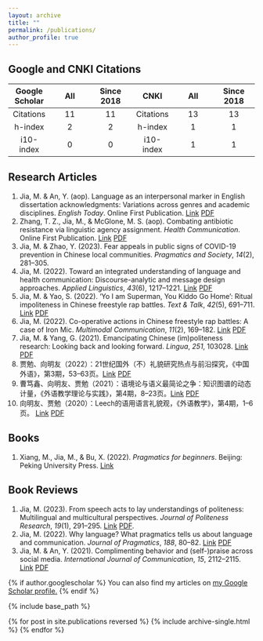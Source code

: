 ```yaml
---
layout: archive
title: ""
permalink: /publications/
author_profile: true
---
```


<style>
table th:first-of-type {
    width: 17%;
}
table th:nth-of-type(2) {
    width: 16%;
}
table th:nth-of-type(3) {
    width: 17%;
}
table th:nth-of-type(4) {
    width: 17%;
}
table th:nth-of-type(5) {
    width: 16%;
}
table th:nth-of-type(6) {
    width: 17%;
}
</style>

Google and CNKI Citations
-----

| Google Scholar|     All       |   Since 2018  |     CNKI      |      All      |   Since 2018  |   
|:-------------:|:-------------:|:-------------:|:-------------:|:-------------:|:-------------:|        
|    Citations  |      11       |       11      |    Citations  |       13      |       13      |
|     h-index   |       2       |        2      |     h-index   |        1      |        1      |
|    i10-index  |       0       |        0      |    i10-index  |        1      |        1      |

Research Articles
-----

1. Jia, M. & An, Y. (aop). Language as an interpersonal marker in English dissertation acknowledgments: Variations across genres and academic disciplines. *English Today*. Online First Publication. [Link](https://doi.org/10.1017/S026607842200027X) [PDF](https://jamesmianjia.github.io/files/Jia_An_ET.pdf)
2. Zhang, T. Z., Jia, M., & McGlone, M. S. (aop). Combating antibiotic resistance via linguistic agency assignment. *Health Communication*. Online First Publication. [Link](https://doi.org/10.1080/10410236.2022.2147125) [PDF](https://jamesmianjia.github.io/files/Zhang_Jia_McGlone_HC.pdf)
3. Jia, M. & Zhao, Y. (2023). Fear appeals in public signs of COVID-19 prevention in Chinese local communities. *Pragmatics and Society*, *14*(2), 281–305.
4. Jia, M. (2022). Toward an integrated understanding of language and health communication: Discourse-analytic and message design approaches. *Applied Linguistics*, *43*(6), 1217–1221. [Link](https://doi.org/10.1093/applin/amac063) [PDF](https://jamesmianjia.github.io/files/Jia_2022_AL.pdf)
5. Jia, M. & Yao, S. (2022). ‘Yo I am Superman, You Kiddo Go Home’: Ritual impoliteness in Chinese freestyle rap battles. *Text & Talk*, *42*(5), 691–711. [Link](https://doi.org/10.1515/text-2020-0097) [PDF](https://jamesmianjia.github.io/files/Jia_Yao_2022_TT.pdf)
6. Jia, M. (2022). Co-operative actions in Chinese freestyle rap battles: A case of Iron Mic. *Multimodal Communication*, *11*(2), 169–182. [Link](https://doi.org/10.1515/mc-2022-0002) [PDF](https://jamesmianjia.github.io/files/Jia_2022_MC.pdf)
7. Jia, M. & Yang, G. (2021). Emancipating Chinese (im)politeness research: Looking back and looking forward. *Lingua*, *251*, 103028. [Link](https://doi.org/10.1016/j.lingua.2020.103028) [PDF](https://jamesmianjia.github.io/files/Jia_Yang_2021_Lingua.pdf)
8. 贾勉、向明友（2022）：21世纪国外（不）礼貌研究热点与前沿探究，《中国外语》，第3期，53–63页。[Link](https://doi.org/10.13564/j.cnki.issn.1672-9382.2022.03.004) [PDF](https://jamesmianjia.github.io/files/Jia_Xiang_2022_FLC.pdf)
9. 曹笃鑫、向明友、贾勉（2021）：语境论与语义最简论之争：知识图谱的动态计量，《外语教学理论与实践》，第4期，8–23页。[Link](http://www.teachlanguage.ecnu.edu.cn/CN/Y2021/V176/I4/8) [PDF](https://jamesmianjia.github.io/files/Cao_Xiang_Jia_2021_FLLTP.pdf)
10. 向明友、贾勉（2020）：Leech的语用语言礼貌观，《外语教学》，第4期，1–6页。 [Link](https://doi.org/10.16362/j.cnki.cn61-1023/h.2020.04.001) [PDF](https://jamesmianjia.github.io/files/Xiang_Jia_2020_FLE.pdf)

Books
-----

1. Xiang, M., Jia, M., & Bu, X. (2022). *Pragmatics for beginners*. Beijing: Peking University Press. [Link](https://item.jd.com/13323201.html)

Book Reviews
-----

1. Jia, M. (2023). From speech acts to lay understandings of politeness: Multilingual and multicultural perspectives. *Journal of Politeness Research*, *19*(1), 291–295. [Link](https://doi.org/10.1515/pr-2021-0027) [PDF](https://jamesmianjia.github.io/files/Jia_2023_JPR.pdf).
2. Jia, M. (2022). Why language? What pragmatics tells us about language and communication. *Journal of Pragmatics*, *188*, 80–82. [Link](https://doi.org/10.1016/j.pragma.2021.12.005) [PDF](https://jamesmianjia.github.io/files/Jia_2022_JoP.pdf)
3. Jia, M. & An, Y. (2021). Complimenting behavior and (self-)praise across social media. *International Journal of Communication*, *15*, 2112–2115. [Link](https://ijoc.org/index.php/ijoc/article/view/17620/3433) [PDF](https://jamesmianjia.github.io/files/Jia_An_2021_IJoC.pdf)


{% if author.googlescholar %}
  You can also find my articles on <u><a href="{{author.googlescholar}}">my Google Scholar profile</a>.</u>
{% endif %}

{% include base_path %}

{% for post in site.publications reversed %}
  {% include archive-single.html %}
{% endfor %}
